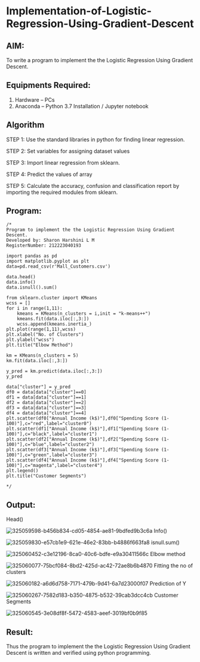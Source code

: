 # Implementation-of-Logistic-Regression-Using-Gradient-Descent

## AIM:
To write a program to implement the the Logistic Regression Using Gradient Descent.

## Equipments Required:
1. Hardware – PCs
2. Anaconda – Python 3.7 Installation / Jupyter notebook

## Algorithm
STEP 1: Use the standard libraries in python for finding linear regression.

STEP 2: Set variables for assigning dataset values

STEP 3: Import linear regression from sklearn.

STEP 4: Predict the values of array

STEP 5: Calculate the accuracy, confusion and classification report by importing the required modules from sklearn.

## Program:
```
/*
Program to implement the the Logistic Regression Using Gradient Descent.
Developed by: Sharon Harshini L M
RegisterNumber: 212223040193

import pandas as pd
import matplotlib.pyplot as plt
data=pd.read_csv(r'Mall_Customers.csv')

data.head()
data.info()
data.isnull().sum()

from sklearn.cluster import KMeans
wcss = []
for i in range(1,11):
    kmeans = KMeans(n_clusters = i,init = "k-means++")
    kmeans.fit(data.iloc[:,3:])
    wcss.append(kmeans.inertia_)
plt.plot(range(1,11),wcss)
plt.xlabel("No. of Clusters")
plt.ylabel("wcss")
plt.title("Elbow Method")

km = KMeans(n_clusters = 5)
km.fit(data.iloc[:,3:])

y_pred = km.predict(data.iloc[:,3:])
y_pred

data["cluster"] = y_pred
df0 = data[data["cluster"]==0]
df1 = data[data["cluster"]==1]
df2 = data[data["cluster"]==2]
df3 = data[data["cluster"]==3]
df4 = data[data["cluster"]==4]
plt.scatter(df0["Annual Income (k$)"],df0["Spending Score (1-100)"],c="red",label="cluster0")
plt.scatter(df1["Annual Income (k$)"],df1["Spending Score (1-100)"],c="black",label="cluster1")
plt.scatter(df2["Annual Income (k$)"],df2["Spending Score (1-100)"],c="blue",label="cluster2")
plt.scatter(df3["Annual Income (k$)"],df3["Spending Score (1-100)"],c="green",label="cluster3")
plt.scatter(df4["Annual Income (k$)"],df4["Spending Score (1-100)"],c="magenta",label="cluster4")
plt.legend()
plt.title("Customer Segments")

*/
```

## Output:
Head()

![325059598-b456b834-cd05-4854-ae81-9bdfed9b3c6a](https://github.com/sharon120/-Implementation-of-Logistic-Regression-Using-Gradient-Descent/assets/149555539/d739863b-393f-4a50-be8f-c55e0c10a66b)
Info()

![325059830-e57cb1e9-621e-46e2-83bb-b4886f663fa8](https://github.com/sharon120/-Implementation-of-Logistic-Regression-Using-Gradient-Descent/assets/149555539/3d5a59c7-d617-43da-9658-f68ce2456e09)
isnull.sum()

![325060452-c3e12196-8ca0-40c6-bdfe-e9a30411566c](https://github.com/sharon120/-Implementation-of-Logistic-Regression-Using-Gradient-Descent/assets/149555539/430d995f-744f-4b60-8996-428f9fe985d8)
Elbow method

![325060077-75bcf084-8bd2-425d-ac42-72ae8b6b4870](https://github.com/sharon120/-Implementation-of-Logistic-Regression-Using-Gradient-Descent/assets/149555539/4ecf2b3f-6427-444d-9ea5-d1f52d0dff5a)
Fitting the no of clusters

![325060182-a6d6d758-7171-479b-9d41-6a7d23000f07](https://github.com/sharon120/-Implementation-of-Logistic-Regression-Using-Gradient-Descent/assets/149555539/ab483e14-15cb-4159-bf34-e0bc60ddba36)
Prediction of Y

![325060267-7582d183-b350-4875-b532-39cab3dcc4cb](https://github.com/sharon120/-Implementation-of-Logistic-Regression-Using-Gradient-Descent/assets/149555539/9934a8ac-90c1-4bb1-9af5-1f26e8d03134)
Customer Segments

![325060545-3e08df8f-5472-4583-aeef-3019bf0b9f85](https://github.com/sharon120/-Implementation-of-Logistic-Regression-Using-Gradient-Descent/assets/149555539/67874183-f6cc-4334-a9fb-f0462be9f7d7)

## Result:
Thus the program to implement the the Logistic Regression Using Gradient Descent is written and verified using python programming.

